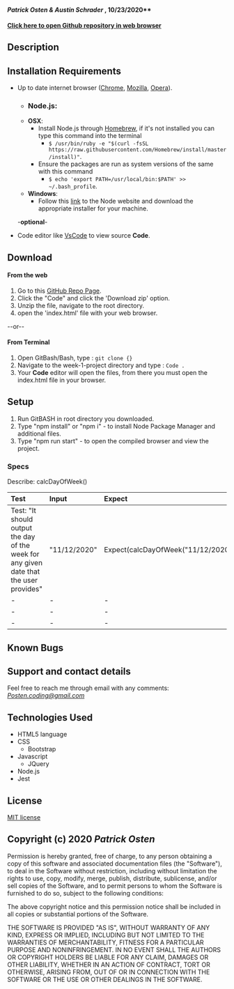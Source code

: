 #

#### _Patrick Osten & Austin Schrader_ , 10/23/2020\*\*

**[Click here to open Github repository in web browser](https://github.com/austinschrader/weekday-calculator)**

## Description

## Installation Requirements

- Up to date internet browser ([Chrome](https://www.google.com/chrome/?brand=CHBD&gclid=Cj0KCQjw28T8BRDbARIsAEOMBcy9jwgkNels1LOSIWTx4sDazLfEgC6PylTug62KqyWPeA0EMyr3254aAjTTEALw_wcB&gclsrc=aw.ds), [Mozilla](https://www.mozilla.org/en-US/firefox/), [Opera](https://www.opera.com/)).

  - ### Node.js:
  - **OSX**:
    - Install Node.js through [Homebrew](https://brew.sh/), if it's not installed you can type this command into the terminal
      - `$ /usr/bin/ruby -e "$(curl -fsSL https://raw.githubusercontent.com/Homebrew/install/master/install)"`.
    - Ensure the packages are run as system versions of the same with this command
      - `$ echo 'export PATH=/usr/local/bin:$PATH' >> ~/.bash_profile`.
  - **Windows**:
    - Follow this [link](https://nodejs.org/en/download/) to the Node website and download the appropriate installer for your machine.

  -**optional**-

- Code editor like [VsCode](https://**Code**.visualstudio.com/download) to view source **Code**.

## Download

#### From the web

1. Go to this [GitHub Repo Page]().
2. Click the "Code" and click the 'Download zip' option.
3. Unzip the file, navigate to the root directory.
4. open the 'index.html' file with your web browser.

--or--

#### From Terminal

1. Open GitBash/Bash, type
   : `git clone {}`
2. Navigate to the week-1-project directory and type
   : `Code .`
3. Your **Code** editor will open the files, from there you must open the index.html file in your browser.

## Setup

1. Run GitBASH in root directory you downloaded.
2. Type "npm install" or "npm i" - to install Node Package Manager and additional files.
3. Type "npm run start" - to open the compiled browser and view the project.

### Specs

Describe: calcDayOfWeek() 


| Test | Input | Expect |
| :--- | :---- | :----- |
| Test: "It should output the day of the week for any given date that the user provides"  | "11/12/2020" | Expect(calcDayOfWeek("11/12/2020").toEqual(["Thursday"]); |
| - | - | - |
| - | - | - |
| - | - | - |

## Known Bugs

## Support and contact details

Feel free to reach me through email with any comments:
*Posten.coding@gmail.com*

## Technologies Used

- HTML5 language
- CSS
  - Bootstrap
- Javascript
  - JQuery
- Node.js
- Jest

## License

[MIT license](https://opensource.org/licenses/MIT)

## Copyright (c) 2020 **_Patrick Osten_**

Permission is hereby granted, free of charge, to any person obtaining a copy of this software and associated documentation files (the "Software"), to deal in the Software without restriction, including without limitation the rights to use, copy, modify, merge, publish, distribute, sublicense, and/or sell copies of the Software, and to permit persons to whom the Software is furnished to do so, subject to the following conditions:

The above copyright notice and this permission notice shall be included in all copies or substantial portions of the Software.

THE SOFTWARE IS PROVIDED "AS IS", WITHOUT WARRANTY OF ANY KIND, EXPRESS OR IMPLIED, INCLUDING BUT NOT LIMITED TO THE WARRANTIES OF MERCHANTABILITY, FITNESS FOR A PARTICULAR PURPOSE AND NONINFRINGEMENT. IN NO EVENT SHALL THE AUTHORS OR COPYRIGHT HOLDERS BE LIABLE FOR ANY CLAIM, DAMAGES OR OTHER LIABILITY, WHETHER IN AN ACTION OF CONTRACT, TORT OR OTHERWISE, ARISING FROM, OUT OF OR IN CONNECTION WITH THE SOFTWARE OR THE USE OR OTHER DEALINGS IN THE SOFTWARE.
